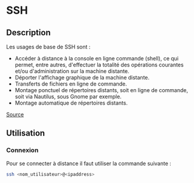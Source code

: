 # SSH

## Description

Les usages de base de SSH sont :

* Accéder à distance à la console en ligne commande (shell), ce qui permet, entre autres, d'effectuer la totalité des opérations courantes et/ou d'administration sur la machine distante.
* Déporter l'affichage graphique de la machine distante.
* Transferts de fichiers en ligne de commande.
* Montage ponctuel de répertoires distants, soit en ligne de commande, soit via Nautilus, sous Gnome par exemple.
* Montage automatique de répertoires distants.

[Source](https://doc.ubuntu-fr.org/ssh)

## Utilisation

### Connexion

Pour se connecter à distance il faut utiliser la commande suivante :

```bash
ssh <nom_utilisateur>@<ipaddress>
```
